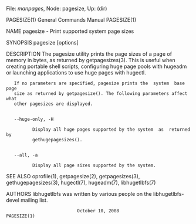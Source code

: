 File: *manpages*,  Node: pagesize,  Up: (dir)

PAGESIZE(1)                 General Commands Manual                PAGESIZE(1)



NAME
       pagesize - Print supported system page sizes

SYNOPSIS
       pagesize [options]

DESCRIPTION
       The  pagesize  utility  prints  the  page  sizes of a page of memory in
       bytes, as returned by getpagesizes(3). This  is  useful  when  creating
       portable  shell  scripts,  configuring  huge page pools with hugeadm or
       launching applications to use huge pages with hugectl.

       If no parameters are specified, pagesize prints the  system  base  page
       size as returned by getpagesize(). The following parameters affect what
       other pagesizes are displayed.


       --huge-only, -H

              Display all huge pages supported by the system  as  returned  by
              gethugepagesizes().


       --all, -a

              Display all page sizes supported by the system.


SEE ALSO
       oprofile(1),   getpagesize(2),   getpagesizes(3),  gethugepagesizes(3),
       hugectl(7), hugeadm(7), libhugetlbfs(7)


AUTHORS
       libhugetlbfs was written by various people  on  the  libhugetlbfs-devel
       mailing list.




                               October 10, 2008                    PAGESIZE(1)
